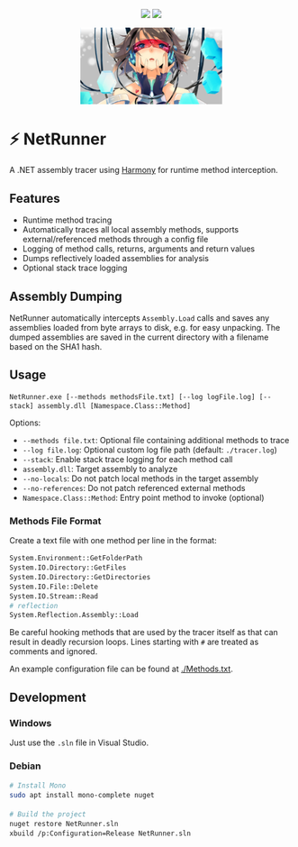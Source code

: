 <p align="center">
  <img src="https://img.shields.io/badge/.NET-blueviolet" />
  <img src="https://img.shields.io/badge/Malware%20Analysis-orange" />
</p>

<p align="center">
  <img src="assets/top.png" alt="Banner" width="50%">
</p>

# ⚡ NetRunner

A .NET assembly tracer using [Harmony](https://github.com/pardeike/Harmony) for runtime method interception.

## Features

- Runtime method tracing
- Automatically traces all local assembly methods, supports external/referenced methods through a config file
- Logging of method calls, returns, arguments and return values
- Dumps reflectively loaded assemblies for analysis
- Optional stack trace logging

## Assembly Dumping

NetRunner automatically intercepts `Assembly.Load` calls and saves any assemblies loaded from byte arrays to disk, e.g. for easy unpacking. The dumped assemblies are saved in the current directory with a filename based on the SHA1 hash.

## Usage

```
NetRunner.exe [--methods methodsFile.txt] [--log logFile.log] [--stack] assembly.dll [Namespace.Class::Method]
```

Options:
- `--methods file.txt`: Optional file containing additional methods to trace
- `--log file.log`: Optional custom log file path (default: `./tracer.log`)
- `--stack`: Enable stack trace logging for each method call
- `assembly.dll`: Target assembly to analyze
- `--no-locals`: Do not patch local methods in the target assembly
- `--no-references`: Do not patch referenced external methods
- `Namespace.Class::Method`: Entry point method to invoke (optional)

### Methods File Format

Create a text file with one method per line in the format:
```python
System.Environment::GetFolderPath
System.IO.Directory::GetFiles
System.IO.Directory::GetDirectories
System.IO.File::Delete
System.IO.Stream::Read
# reflection
System.Reflection.Assembly::Load
```

Be careful hooking methods that are used by the tracer itself as that can result in deadly recursion loops.
Lines starting with `#` are treated as comments and ignored.

An example configuration file can be found at [./Methods.txt](./Methods.txt).

## Development

### Windows

Just use the `.sln` file in Visual Studio.

### Debian

```bash
# Install Mono
sudo apt install mono-complete nuget  

# Build the project
nuget restore NetRunner.sln
xbuild /p:Configuration=Release NetRunner.sln
```
